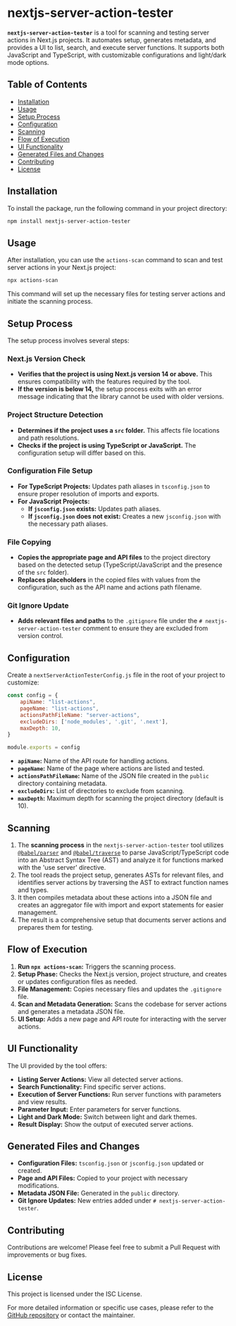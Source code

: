 # nextjs-server-action-tester

**`nextjs-server-action-tester`** is a tool for scanning and testing server actions in Next.js projects. It automates setup, generates metadata, and provides a UI to list, search, and execute server functions. It supports both JavaScript and TypeScript, with customizable configurations and light/dark mode options.

## Table of Contents

- [Installation](#Installation)
- [Usage](#Usage)
- [Setup Process](#Setup-Process)
- [Configuration](#Configuration)
- [Scanning](#Scanning)
- [Flow of Execution](#Flow-of-Execution)
- [UI Functionality](#UI-Functionality)
- [Generated Files and Changes](#Generated-Files-and-Changes)
- [Contributing](#Contributing)
- [License](#License)

## Installation

To install the package, run the following command in your project directory:

```bash
npm install nextjs-server-action-tester
```

## Usage

After installation, you can use the `actions-scan` command to scan and test server actions in your Next.js project:

```bash
npx actions-scan
```

This command will set up the necessary files for testing server actions and  initiate the scanning process.

## Setup Process

The setup process involves several steps:

### Next.js Version Check

- **Verifies that the project is using Next.js version 14 or above.** This ensures compatibility with the features required by the tool.
- **If the version is below 14,** the setup process exits with an error message indicating that the library cannot be used with older versions.

### Project Structure Detection

- **Determines if the project uses a `src` folder.** This affects file locations and path resolutions.
- **Checks if the project is using TypeScript or JavaScript.** The configuration setup will differ based on this.

### Configuration File Setup

- **For TypeScript Projects:** Updates path aliases in `tsconfig.json` to ensure proper resolution of imports and exports.
- **For JavaScript Projects:**
  - **If `jsconfig.json` exists:** Updates path aliases.
  - **If `jsconfig.json` does not exist:** Creates a new `jsconfig.json` with the necessary path aliases.

### File Copying

- **Copies the appropriate page and API files** to the project directory based on the detected setup (TypeScript/JavaScript and the presence of the `src` folder).
- **Replaces placeholders** in the copied files with values from the configuration, such as the API name and actions path filename.

### Git Ignore Update

- **Adds relevant files and paths** to the `.gitignore` file under the `# nextjs-server-action-tester` comment to ensure they are excluded from version control.

## Configuration

Create a `nextServerActionTesterConfig.js` file in the root of your project to customize:

```jsx
const config = {
	apiName: "list-actions",
	pageName: "list-actions",
	actionsPathFileName: "server-actions",
	excludeDirs: ['node_modules', '.git', '.next'],
	maxDepth: 10,
}

module.exports = config
```

- **`apiName`:** Name of the API route for handling actions.
- **`pageName`:** Name of the page where actions are listed and tested.
- **`actionsPathFileName`:** Name of the JSON file created in the `public` directory containing metadata.
- **`excludeDirs`:** List of directories to exclude from  scanning.
- **`maxDepth`:** Maximum depth for scanning the project directory (default is 10).

## Scanning

1. The **scanning process** in the `nextjs-server-action-tester` tool utilizes [`@babel/parser`](https://www.npmjs.com/package/@babel/parser) and [`@babel/traverse`](https://www.npmjs.com/package/@babel/traverse) to parse JavaScript/TypeScript code into an Abstract Syntax Tree (AST) and analyze it for functions marked with the 'use server' directive.
2. The tool reads the project setup, generates ASTs for relevant files, and identifies server actions by traversing the AST to extract function names and types.
3. It then compiles metadata about these actions into a JSON file and creates an aggregator file with import and export statements for easier management.
4. The result is a comprehensive setup that documents server actions and prepares them for testing.

## Flow of Execution

1. **Run `npx actions-scan`:** Triggers the scanning process.
2. **Setup Phase:** Checks the Next.js version, project structure, and creates or updates configuration files as needed.
3. **File Management:** Copies necessary files and updates the `.gitignore` file.
4. **Scan and Metadata Generation:** Scans the codebase for server actions and generates a metadata JSON file.
5. **UI Setup:** Adds a new page and API route for interacting with the server actions.

## UI Functionality

The UI provided by the tool offers:

- **Listing Server Actions:** View all detected server actions.
- **Search Functionality:** Find specific server actions.
- **Execution of Server Functions:** Run server functions with parameters and view results.
- **Parameter Input:** Enter parameters for server functions.
- **Light and Dark Mode:** Switch between light and dark themes.
- **Result Display:** Show the output of executed server actions.

## Generated Files and Changes

- **Configuration Files:** `tsconfig.json` or `jsconfig.json` updated or created.
- **Page and API Files:** Copied to your project with necessary modifications.
- **Metadata JSON File:** Generated in the `public` directory.
- **Git Ignore Updates:** New entries added under `# nextjs-server-action-tester`.

## Contributing

Contributions are welcome! Please feel free to submit a Pull Request with improvements or bug fixes.

## License

This project is licensed under the ISC License.

For more detailed information or specific use cases, please refer to the [GitHub repository](https://github.com/bijish-js/nextjs-server-action-tester) or contact the maintainer.
